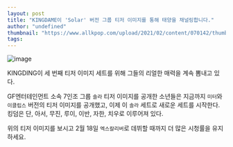 ```yaml
---
layout: post
title: "KINGDAME이 'Solar' 버전 그룹 티저 이미지를 통해 태양을 채널링합니다."
author: "undefined"
thumbnail: "https://www.allkpop.com/upload/2021/02/content/070142/thumb/1612680163-20210227-kingodm.jfif"
tags: 
---
```



![image](https://www.allkpop.com/upload/2021/02/content/070142/1612680163-20210227-kingodm.jfif)

KINGDING이 세 번째 티저 이미지 세트를 위해 그들의 리얼한 매력을 계속 뽐내고 있다.

GF엔터테인먼트 소속 7인조 그룹 `솔라` 티저 이미지를 공개한 소년들은 지금까지 `미터`와 `이클립스` 버전의 티저 이미지를 공개했고, 이제 이 `솔라` 세트로 새로운 세트를 시작한다. 킹덤은 단, 아서, 무진, 루이, 이반, 자한, 치우로 이루어져 있다.

위의 티저 이미지를 보시고 2월 18일 `엑스칼리버`로 데뷔할 때까지 더 많은 시청률을 유지하세요.